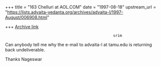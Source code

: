 +++
title = "163 Chelluri at AOL.COM"
date = "1997-08-18"
upstream_url = "https://lists.advaita-vedanta.org/archives/advaita-l/1997-August/006908.html"

+++
[Archive link](https://lists.advaita-vedanta.org/archives/advaita-l/1997-August/006908.html)

                                                     srim
Can anybody tell me why the e-mail to advaita-l at tamu.edu is returning back
undeliverable.


Thanks                                                          Nageswar

